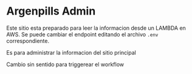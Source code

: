 # Argenpills Admin

Este sitio esta preparado para leer la informacion desde  un LAMBDA en AWS. Se puede cambiar el endpoint editando el archivo `.env` correspondiente.

Es para administrar la informacion del sitio principal

Cambio sin sentido para triggerear el workflow